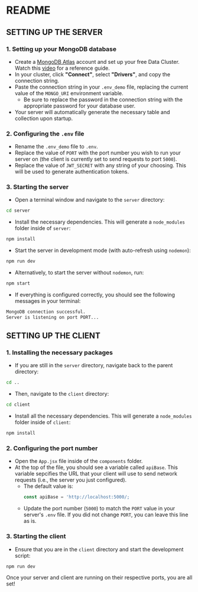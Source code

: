 # README

## SETTING UP THE SERVER

### 1. Setting up your MongoDB database
- Create a [MongoDB Atlas](https://www.mongodb.com/lp/cloud/atlas/try4-reg?utm_source=bing&utm_campaign=search_bs_pl_evergreen_atlas_core_prosp-brand_gic-null_amers-us_ps-all_desktop_eng_lead&utm_term=mongodb%20cloud%20atlas&utm_medium=cpc_paid_search&utm_ad=e&utm_ad_campaign_id=415204521&adgroup=1207264237113872&msclkid=6b56f5b5e83e1bdbdc00923c3d1d5b67) account and set up your free Data Cluster. Watch this [video](https://youtu.be/VkXvVOb99g0?feature=shared) for a reference guide.
- In your cluster, click **"Connect"**, select **"Drivers"**, and copy the connection string.
- Paste the connection string in your `.env_demo` file, replacing the current value of the `MONGO_URI` environment variable.
  - Be sure to replace the password in the connection string with the appropriate password for your database user.
- Your server will automatically generate the necessary table and collection upon startup.

### 2. Configuring the `.env` file
- Rename the `.env_demo` file to `.env`.
- Replace the value of `PORT` with the port number you wish to run your server on (the client is currently set to send requests to port `5000`).
- Replace the value of `JWT_SECRET` with any string of your choosing. This will be used to generate authentication tokens.

### 3. Starting the server
- Open a terminal window and navigate to the `server` directory:
```bash
cd server
```
- Install the necessary dependencies. This will generate a `node_modules` folder inside of `server`:
```bash
npm install
```
- Start the server in development mode (with auto-refresh using `nodemon`):
```bash
npm run dev
```
- Alternatively, to start the server without `nodemon`, run:
```bash
npm start
```
- If everything is configured correctly, you should see the following messages in your terminal:
```bash
MongoDB connection successful.
Server is listening on port PORT...
```

## SETTING UP THE CLIENT

### 1. Installing the necessary packages
- If you are still in the `server` directory, navigate back to the parent directory:
```bash
cd ..
```
- Then, navigate to the `client` directory:
```bash
cd client
```
- Install all the necessary dependencies. This will generate a `node_modules` folder inside of `client`:
```bash
npm install
```

### 2. Configuring the port number
- Open the `App.jsx` file inside of the `components` folder.
- At the top of the file, you should see a variable called `apiBase`. This variable sepcifies the URL that your client will use to send network requests (i.e., the server you just configured).
  - The default value is:
    ```javascript
    const apiBase = 'http://localhost:5000/;
    ```
  - Update the port number (`5000`) to match the `PORT` value in your server's `.env` file. If you did not change `PORT`, you can leave this line as is.

 ### 3. Starting the client
 - Ensure that you are in the `client` directory and start the development script:
```bash
npm run dev
```

Once your server and client are running on their respective ports, you are all set!
